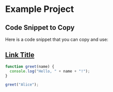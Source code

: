 # Example Project

## Code Snippet to Copy

Here is a code snippet that you can copy and use:
## [Link Title](https://yourlink.com)

```javascript
function greet(name) {
  console.log("Hello, " + name + "!");
}

greet("Alice");
